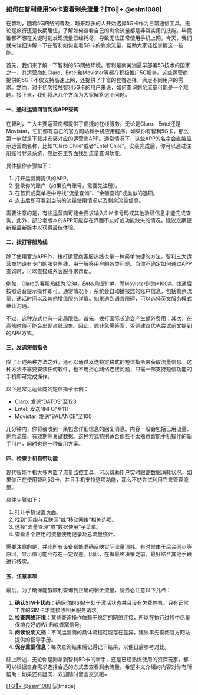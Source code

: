 ### 如何在智利使用5G卡查看剩余流量？[[TG💪+ @esim1088](https://t.me/s/esim1088)]

在智利，随着5G网络的普及，越来越多的人开始选择5G卡作为日常通信工具。无论是旅行还是长期居住，了解如何查看自己的剩余流量都是非常实用的技能。毕竟谁都不想在关键时刻发现流量已经耗尽，导致无法正常使用手机上网。今天，我们就来详细讲解一下在智利如何查看5G卡的剩余流量，帮助大家轻松掌握这一技能。

首先，我们来了解一下智利的5G网络环境。智利是南美洲最早部署5G技术的国家之一，其运营商如Claro、Entel和Movistar等都在积极推广5G服务。这些运营商提供的5G卡不仅支持高速上网，还提供了丰富的套餐选择，满足不同用户的需求。然而，对于初次接触智利5G卡的用户来说，如何查询剩余流量可能是一个难题。接下来，我们将从几个方面为大家解答这个问题。

#### 一、通过运营商官网或APP查询

在智利，三大主要运营商都提供了便捷的在线服务。无论是Claro、Entel还是Movistar，它们都有自己的官方网站和手机应用程序。如果你有智利5G卡，那么第一步就是下载并安装对应的运营商APP。通常情况下，这些APP的名字会直接显示运营商名称，比如“Claro Chile”或者“Entel Chile”。安装完成后，你可以通过注册账号登录系统，然后在主界面找到流量查询功能。

具体操作步骤如下：
1. 打开运营商提供的APP。
2. 登录你的账户（如果没有账号，需要先注册）。
3. 在首页或菜单栏中寻找“流量查询”、“余额查询”或类似的选项。
4. 点击后即可看到当前的流量使用情况以及剩余流量信息。

需要注意的是，有些运营商可能会要求输入SIM卡号码或其他验证信息才能完成查询。此外，部分老版本的APP可能存在界面不友好或功能缺失的情况，建议定期更新至最新版本以获得最佳体验。

#### 二、拨打客服热线

除了使用官方APP外，拨打运营商客服热线也是一种简单快捷的方法。智利三大运营商均设有专门的服务热线，用于解答用户的各类问题。当你不确定如何通过APP查询时，可以直接联系客服寻求帮助。

例如，Claro的客服热线为*123#，Entel则是*111#，而Movistar则为*100#。拨通后按照语音提示操作即可。通常情况下，系统会自动播报您的账户信息，包括剩余流量、通话时间以及其他增值服务详情。如果遇到语言障碍，可以选择英文服务模式继续沟通。

不过，这种方式也有一定局限性。首先，拨打国际长途会产生额外费用；其次，在高峰时段可能会出现占线现象。因此，除非急需答案，否则建议优先尝试前文提到的APP方式。

#### 三、发送短信指令

除了上述两种方法之外，还可以通过发送特定格式的短信指令来获取流量信息。这种方法不需要安装任何软件，也不用担心网络连接问题，只需一部支持短信功能的手机即可完成操作。

以下是常见运营商的短信指令示例：
- Claro: 发送“DATOS”至123
- Entel: 发送“INFO”至111
- Movistar: 发送“BALANCE”至100

几分钟内，你将会收到一条包含详细信息的回复消息。内容一般会包括已用流量、剩余流量、有效期等关键数据。这种方式特别适合那些不太熟悉智能手机操作的新手用户，同时也是一种备用方案。

#### 四、检查手机自带功能

现代智能手机大多内置了流量监控工具，可以帮助用户实时跟踪数据消耗状况。如果你正在使用智利5G卡，并且手机支持这项功能，那么不妨尝试利用它来管理流量。

具体步骤如下：
1. 打开手机设置页面。
2. 找到“网络与互联网”或“移动网络”相关选项。
3. 选择“流量管理”或“数据使用”子菜单。
4. 查看各个应用的流量使用记录及总流量统计。

需要注意的是，并非所有设备都能准确反映实际流量消耗。有时候由于后台同步等原因，显示值可能会存在一定误差。因此，在做最终决策之前，最好结合其他手段进行核实。

#### 五、注意事项

最后，为了确保能够顺利查询到正确的剩余流量，请务必注意以下几点：

1. **确认SIM卡状态**：确保你的SIM卡处于激活状态并且没有欠费停机。只有正常工作的SIM卡才能接收相关服务请求。
2. **检查网络环境**：某些查询操作依赖于稳定的网络连接，所以在执行过程中尽量保持良好的Wi-Fi或蜂窝信号。
3. **阅读说明文档**：不同运营商的具体流程可能存在差异，建议事先查阅官方网站提供的指导手册。
4. **保存重要信息**：每次查询结束后记得记下结果，以便日后参考对比。

综上所述，无论你是刚拿到智利5G卡的新手，还是已经熟练使用的资深玩家，都可以根据自身需求选择合适的方式去查看剩余流量。希望本文介绍的内容对你有所帮助！如果还有疑问，欢迎随时留言交流哦~

[[TG💪+ @esim1088](https://t.me/s/esim1088) ![Image](https://i.postimg.cc/4NQfJmqS/Snipaste-2025-05-13-00-14-12.png)]